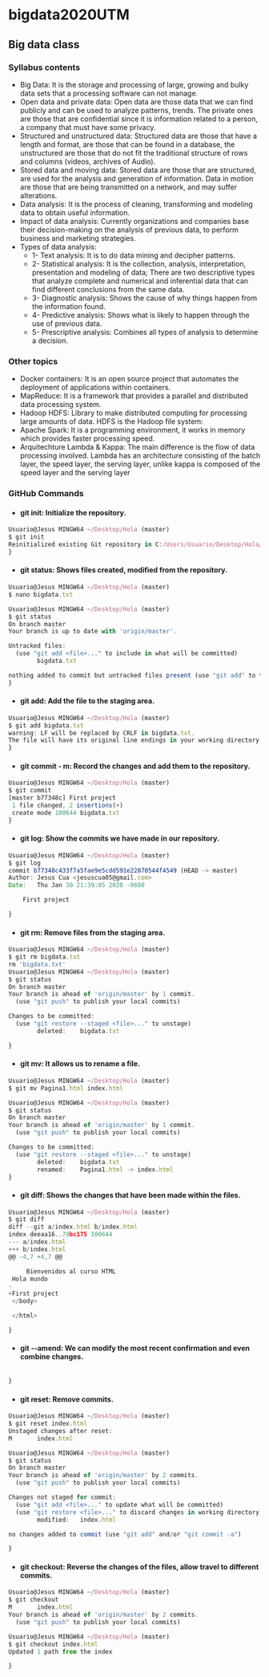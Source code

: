 # bigdata2020UTM

## Big data class

### Syllabus contents

* Big Data: It is the storage and processing of large, growing and bulky data sets that a processing software can not manage.
* Open data and private data: Open data are those data that we can find publicly and can be used to analyze patterns, trends. The private ones are those that are confidential since it is information related to a person, a company that must have some privacy.
* Structured and unstructured data: Structured data are those that have a length and format, are those that can be found in a database, the unstructured are those that do not fit the traditional structure of rows and columns (videos, archives of Audio).
* Stored data and moving data: Stored data are those that are structured, are used for the analysis and generation of information. Data in motion are those that are being transmitted on a network, and may suffer alterations.
* Data analysis: It is the process of cleaning, transforming and modeling data to obtain useful information.
* Impact of data analysis: Currently organizations and companies base their decision-making on the analysis of previous data, to perform business and marketing strategies.
* Types of data analysis:
  * 1- Text analysis: It is to do data mining and decipher patterns.
  * 2- Statistical analysis: It is the collection, analysis, interpretation, presentation and modeling of data; There are two descriptive types that analyze complete and numerical and inferential data that can find different conclusions from the same data.
  * 3- Diagnostic analysis: Shows the cause of why things happen from the information found.
  * 4- Predictive analysis: Shows what is likely to happen through the use of previous data.
  * 5- Prescriptive analysis: Combines all types of analysis to determine a decision.

### Other topics

* Docker containers: It is an open source project that automates the deployment of applications within containers.
* MapReduce: It is a framework that provides a parallel and distributed data processing system.
* Hadoop HDFS: Library to make distributed computing for processing large amounts of data. HDFS is the Hadoop file system:
* Apache Spark: It is a programming environment, it works in memory which provides faster processing speed.
* Arquitechture Lambda & Kappa: The main difference is the flow of data processing involved. Lambda has an architecture consisting of the batch layer, the speed layer, the serving layer, unlike kappa is composed of the speed layer and the serving layer

### GitHub Commands
* #### git init: Initialize the repository.
```javascript
Usuario@Jesus MINGW64 ~/Desktop/Hola (master)
$ git init
Reinitialized existing Git repository in C:/Users/Usuario/Desktop/Hola/.git/
}
```
* #### git status: Shows files created, modified from the repository.
```javascript
Usuario@Jesus MINGW64 ~/Desktop/Hola (master)
$ nano bigdata.txt

Usuario@Jesus MINGW64 ~/Desktop/Hola (master)
$ git status
On branch master
Your branch is up to date with 'origin/master'.

Untracked files:
  (use "git add <file>..." to include in what will be committed)
        bigdata.txt

nothing added to commit but untracked files present (use "git add" to track)
}
```
* #### git add: Add the file to the staging area.
```javascript
Usuario@Jesus MINGW64 ~/Desktop/Hola (master)
$ git add bigdata.txt
warning: LF will be replaced by CRLF in bigdata.txt.
The file will have its original line endings in your working directory
}
```
* #### git commit - m: Record the changes and add them to the repository.
```javascript
Usuario@Jesus MINGW64 ~/Desktop/Hola (master)
$ git commit
[master b77348c] First project
 1 file changed, 2 insertions(+)
 create mode 100644 bigdata.txt
}
```

* #### git log: Show the commits we have made in our repository.
```javascript
Usuario@Jesus MINGW64 ~/Desktop/Hola (master)
$ git log
commit b77348c433f7a5fae9e5cdd591e22870544f4549 (HEAD -> master)
Author: Jesus Cua <jesuscua05@gmail.com>
Date:   Thu Jan 30 21:39:05 2020 -0600

    First project

}
```

* #### git rm: Remove files from the staging area.
```javascript
Usuario@Jesus MINGW64 ~/Desktop/Hola (master)
$ git rm bigdata.txt
rm 'bigdata.txt'
Usuario@Jesus MINGW64 ~/Desktop/Hola (master)
$ git status
On branch master
Your branch is ahead of 'origin/master' by 1 commit.
  (use "git push" to publish your local commits)

Changes to be committed:
  (use "git restore --staged <file>..." to unstage)
        deleted:    bigdata.txt

}
```

* #### git mv: It allows us to rename a file.
```javascript
Usuario@Jesus MINGW64 ~/Desktop/Hola (master)
$ git mv Pagina1.html index.html

Usuario@Jesus MINGW64 ~/Desktop/Hola (master)
$ git status
On branch master
Your branch is ahead of 'origin/master' by 1 commit.
  (use "git push" to publish your local commits)

Changes to be committed:
  (use "git restore --staged <file>..." to unstage)
        deleted:    bigdata.txt
        renamed:    Pagina1.html -> index.html
}
```

* #### git diff: Shows the changes that have been made within the files.
```javascript
Usuario@Jesus MINGW64 ~/Desktop/Hola (master)
$ git diff
diff --git a/index.html b/index.html
index deeaa16..79bc175 100644
--- a/index.html
+++ b/index.html
@@ -4,7 +4,7 @@

     Bienvenidos al curso HTML
 Hola mundo
-
+First project
 </body>

 </html>

}
```

* #### git --amend: We can modify the most recent confirmation and even combine changes.
```javascript

}
```

* #### git reset: Remove commits.
```javascript
Usuario@Jesus MINGW64 ~/Desktop/Hola (master)
$ git reset index.html
Unstaged changes after reset:
M       index.html

Usuario@Jesus MINGW64 ~/Desktop/Hola (master)
$ git status
On branch master
Your branch is ahead of 'origin/master' by 2 commits.
  (use "git push" to publish your local commits)

Changes not staged for commit:
  (use "git add <file>..." to update what will be committed)
  (use "git restore <file>..." to discard changes in working directory)
        modified:   index.html

no changes added to commit (use "git add" and/or "git commit -a")

}
```
* #### git checkout: Reverse the changes of the files, allow travel to different commits.
```javascript
Usuario@Jesus MINGW64 ~/Desktop/Hola (master)
$ git checkout
M       index.html
Your branch is ahead of 'origin/master' by 2 commits.
  (use "git push" to publish your local commits)

Usuario@Jesus MINGW64 ~/Desktop/Hola (master)
$ git checkout index.html
Updated 1 path from the index

}
```
